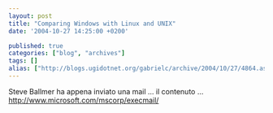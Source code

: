 ```yaml
---
layout: post
title: "Comparing Windows with Linux and UNIX"
date: '2004-10-27 14:25:00 +0200'

published: true
categories: ["blog", "archives"]
tags: []
alias: ["http://blogs.ugidotnet.org/gabrielc/archive/2004/10/27/4864.aspx"]
---
```


<!-- more -->

<div xmlns="http://www.w3.org/1999/xhtml">Steve Ballmer ha appena inviato una mail … il contenuto …</div>
<div xmlns="http://www.w3.org/1999/xhtml"><a href="http://www.microsoft.com/mscorp/execmail/">http://www.microsoft.com/mscorp/execmail/</a></div>

